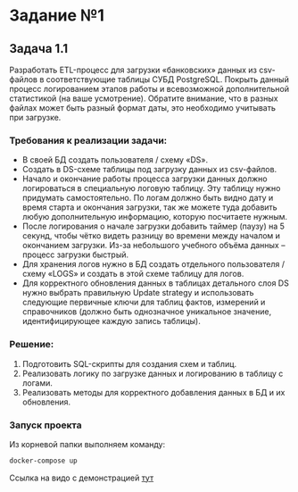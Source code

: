 # Задание №1

## Задача 1.1

Разработать ETL-процесс для загрузки «банковских» данных из csv-файлов в соответствующие таблицы СУБД PostgreSQL. Покрыть данный процесс логированием этапов работы и всевозможной дополнительной статистикой (на ваше усмотрение). Обратите внимание, что в разных файлах может быть разный формат даты, это необходимо учитывать при загрузке.

### Требования к реализации задачи:

- В своей БД создать пользователя / схему «DS».
- Создать в DS-схеме таблицы под загрузку данных из csv-файлов.
- Начало и окончание работы процесса загрузки данных должно логироваться в специальную логовую таблицу. Эту таблицу нужно придумать самостоятельно. По логам должно быть видно дату и время старта и окончания загрузки, так же можете туда добавить любую дополнительную информацию, которую посчитаете нужным.
- После логирования о начале загрузки добавить таймер (паузу) на 5 секунд, чтобы чётко видеть разницу во времени между началом и окончанием загрузки. Из-за небольшого учебного объёма данных – процесс загрузки быстрый.
- Для хранения логов нужно в БД создать отдельного пользователя / схему «LOGS» и создать в этой схеме таблицу для логов.
- Для корректного обновления данных в таблицах детального слоя DS нужно выбрать правильную Update strategy и использовать следующие первичные ключи для таблиц фактов, измерений и справочников (должно быть однозначное уникальное значение, идентифицирующее каждую запись таблицы).

### Решение:

1. Подготовить SQL-скрипты для создания схем и таблиц.
2. Реализовать логику по загрузке данных и логированию в таблицу с логами.
3. Реализовать методы для корректного добавления данных в БД и их обновления.

### Запуск проекта

Из корневой папки выполняем команду:

```bash
docker-compose up
```

Ссылка на видо с демонстрацией <a href="https://disk.yandex.ru/i/CGkeQp4l8Gql2A">тут</a>
